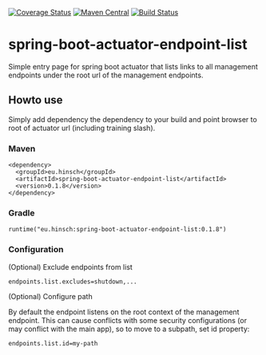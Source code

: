 [![Coverage Status](https://coveralls.io/repos/lukashinsch/spring-boot-actuator-endpoint-list/badge.svg?branch=master)](https://coveralls.io/r/lukashinsch/spring-boot-actuator-endpoint-list?branch=master)
[![Maven Central](https://maven-badges.herokuapp.com/maven-central/eu.hinsch/spring-boot-actuator-endpoint-list/badge.svg)](https://maven-badges.herokuapp.com/maven-central/eu.hinsch/spring-boot-actuator-endpoint-list/)
[![Build Status](https://travis-ci.org/lukashinsch/spring-boot-actuator-endpoint-list.svg?branch=master)](https://travis-ci.org/lukashinsch/spring-boot-actuator-endpoint-list)

# spring-boot-actuator-endpoint-list
Simple entry page for spring boot actuator that lists links to all management endpoints under the root url of the management endpoints.

## Howto use
Simply add dependency the dependency to your build and point browser to root of actuator url (including training slash).

### Maven
```
<dependency>
  <groupId>eu.hinsch</groupId>
  <artifactId>spring-boot-actuator-endpoint-list</artifactId>
  <version>0.1.8</version>
</dependency>
```

### Gradle
```
runtime("eu.hinsch:spring-boot-actuator-endpoint-list:0.1.8")
```
### Configuration

(Optional) Exclude endpoints from list

```
endpoints.list.excludes=shutdown,...
```

(Optional) Configure path

By default the endpoint listens on the root context of the management endpoint. 
This can cause conflicts with some security configurations (or may conflict with the main app), so to move to a subpath, set id property:

```
endpoints.list.id=my-path
```

